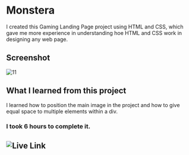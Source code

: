 # Monstera
I created this Gaming Landing Page project using HTML and CSS, which gave me more experience in understanding hoe HTML and CSS work in designing any web page.
## Screenshot
![11](https://github.com/vibhamaurya05/Monstera/assets/138363991/78b89806-442e-4bf9-acc1-05c2cef58c0b)
## What I learned from this project
I learned how to position the main image in the project and how to give equal space to multiple elements within a div.
### I took 6 hours to complete it.
## ![Live Link](https://monstera-kappa.vercel.app/)
